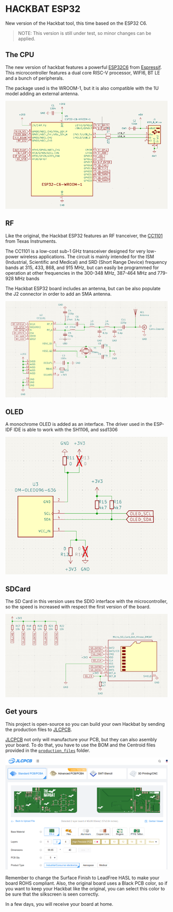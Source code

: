 # HACKBAT ESP32 

New version of the Hackbat tool, this time based on the ESP32 C6. 

> NOTE: This version is still under test, so minor changes can be applied.

## The CPU

The new version of hackbat features a powerful [ESP32C6](https://www.espressif.com/en/products/socs/esp32-c6) from [Espressif](https://www.espressif.com). This microcontroller features a dual core RISC-V processor, WIFI6, BT LE and a bunch of peripherals. 

The package used is the WROOM-1, but it is also compatible with the 1U model adding an external antenna.

![](./img/esp32-c6.png)

## RF

Like the original, the Hackbat ESP32 features an RF tranceiver, the [CC1101](https://www.ti.com/product/es-mx/CC1101) from Texas Instruments. 

The CC1101 is a low-cost sub-1 GHz transceiver designed for very low-power wireless applications. The circuit is mainly intended for the ISM (Industrial, Scientific and Medical) and SRD (Short Range Device) frequency bands at 315, 433, 868, and 915 MHz, but can easily be programmed for operation at other frequencies in the 300-348 MHz, 387-464 MHz and 779-928 MHz bands

The Hackbat ESP32 board includes an antenna, but can be also populate the J2 connector in order to add an SMA antenna.

![](./img/rf.png)

## OLED

A monochrome OLED is added as an interface. The driver used in the ESP-IDF IDE is able to work with the SH1106, and ssd1306

![](./img/oeld.png)

## SDCard

The SD Card in this version uses the SDIO interface with the microcontroller, so the speed is increased with respect the first version of the board.

![](./img/sdcard.png)


## Get yours

This project is open-source so you can build your own Hackbat by sending the production files to [JLCPCB](https://jlcpcb.com/?from=controlpath).

[JLCPCB](https://jlcpcb.com/?from=controlpath) not only will manufacture your PCB, but they can also asembly your board. To do that, you have to use the BOM and the Centroid files provided in the [`production_files`](./kicad/production_files/) folder.

![](./img/jlcpcb.png)

Remember to change the Surface Finish to LeadFree HASL to make your board ROHS compliant. Also, the original board uses a Black PCB color, so if you want to keep your Hackbat like the original, you can select this color to be sure that the silkscreen is seen correctly.

In a few days, you will receive your board at home.